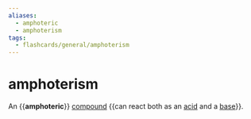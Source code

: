 ```yaml
---
aliases:
  - amphoteric
  - amphoterism
tags:
  - flashcards/general/amphoterism
---
```


# amphoterism

An {{__amphoteric__}} [compound](chemical%20compound.md) {{can react both as an [acid](acid.md) and a [base](base%20(chemistry).md)}}. <!--SR:!2023-10-20,141,290!2023-11-08,155,290-->
